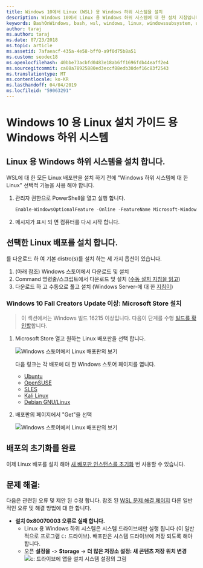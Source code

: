 ```yaml
---
title: Windows 10에서 Linux (WSL) 용 Windows 하위 시스템을 설치
description: Windows 10에서 Linux 용 Windows 하위 시스템에 대 한 설치 지침입니다.
keywords: BashOnWindows, bash, wsl, windows, linux, windowssubsystem, ubuntu, debian, suse, windows 10 용 windows 하위 시스템에 설치
author: taraj
ms.author: taraj
ms.date: 07/23/2018
ms.topic: article
ms.assetid: 7afaeacf-435a-4e58-bff0-a9f0d75b8a51
ms.custom: seodec18
ms.openlocfilehash: 40bbe73acbfd0483e18ab6ff1696fdb44eaff2e4
ms.sourcegitcommit: ca08a78925880ed3eccf88edb30def16c83f2543
ms.translationtype: MT
ms.contentlocale: ko-KR
ms.lasthandoff: 04/04/2019
ms.locfileid: "59063291"
---
```

# <a name="windows-subsystem-for-linux-installation-guide-for-windows-10"></a>Windows 10 용 Linux 설치 가이드 용 Windows 하위 시스템

## <a name="install-the-windows-subsystem-for-linux"></a>Linux 용 Windows 하위 시스템을 설치 합니다.

WSL에 대 한 모든 Linux 배포판을 설치 하기 전에 "Windows 하위 시스템에 대 한 Linux" 선택적 기능을 사용 해야 합니다.

1. 관리자 권한으로 PowerShell을 열고 실행 합니다.
    ```powershell
    Enable-WindowsOptionalFeature -Online -FeatureName Microsoft-Windows-Subsystem-Linux
    ```

2. 메시지가 표시 되 면 컴퓨터를 다시 시작 합니다.

## <a name="install-your-linux-distribution-of-choice"></a>선택한 Linux 배포를 설치 합니다.
를 다운로드 하 여 기본 distro(s)를 설치 하는 세 가지 옵션이 있습니다.
1. (아래 참조) Windows 스토어에서 다운로드 및 설치
1. Command 명령줄/스크립트에서 다운로드 및 설치 ([수동 설치 지침을 읽고](install-manual.md))
1. 다운로드 하 고 수동으로 풀고 설치 (Windows Server-에 대 한 [지침이](install-on-server.md))

### <a name="windows-10-fall-creators-update-and-later-install-from-the-microsoft-store"></a>Windows 10 Fall Creators Update 이상: Microsoft Store 설치

> 이 섹션에서는 Windows 빌드 16215 이상입니다.  다음이 단계를 수행 [빌드를 확인할](troubleshooting.md#check-your-build-number)합니다. 

1. Microsoft Store 열고 원하는 Linux 배포판을 선택 합니다.

    ![Windows 스토어에서 Linux 배포판의 보기](media/store.png)

    다음 링크는 각 배포에 대 한 Windows 스토어 페이지를 엽니다.

    * [Ubuntu](https://www.microsoft.com/store/p/ubuntu/9nblggh4msv6)
    * [OpenSUSE](https://www.microsoft.com/store/apps/9njvjts82tjx)
    * [SLES](https://www.microsoft.com/store/apps/9p32mwbh6cns)
    * [Kali Linux](https://www.microsoft.com/store/apps/9PKR34TNCV07)
    * [Debian GNU/Linux](https://www.microsoft.com/store/apps/9MSVKQC78PK6)

1. 배포판의 페이지에서 "Get"을 선택

    ![Windows 스토어에서 Linux 배포판의 보기](media/UbuntuStore.png)

## <a name="complete-initialization-of-your-distro"></a>배포의 초기화를 완료
이제 Linux 배포를 설치 해야 [새 배포판 인스턴스를 초기화](initialize-distro.md) 번 사용할 수 있습니다.

## <a name="troubleshooting"></a>문제 해결: 

다음은 관련된 오류 및 제안 된 수정 합니다. 참조 된 [WSL 문제 해결 페이지](troubleshooting.md) 다른 일반적인 오류 및 해결 방법에 대 한 합니다.

* **설치 0x80070003 오류로 실패 합니다.**
    * Linux 용 Windows 하위 시스템은 시스템 드라이브에만 실행 됩니다 (이 일반적으로 프로그램 `C:` 드라이브). 배포판은 시스템 드라이브에 저장 되도록 해야 합니다.  
    * 오픈 **설정을** -> **Storage** -> **더 많은 저장소 설정: 새 콘텐츠 저장 위치 변경**
    ![c: 드라이브에 앱을 설치 시스템 설정의 그림](media/AppStorage.png)
